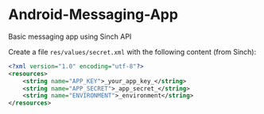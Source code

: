 # Android-Messaging-App
Basic messaging app using Sinch API


Create a file `res/values/secret.xml` with the following content (from Sinch):
```XML
<?xml version="1.0" encoding="utf-8"?>
<resources>
	<string name="APP_KEY">_your_app_key_</string>
	<string name="APP_SECRET">_app_secret_</string>
	<string name="ENVIRONMENT">_environment</string>
</resources>
```